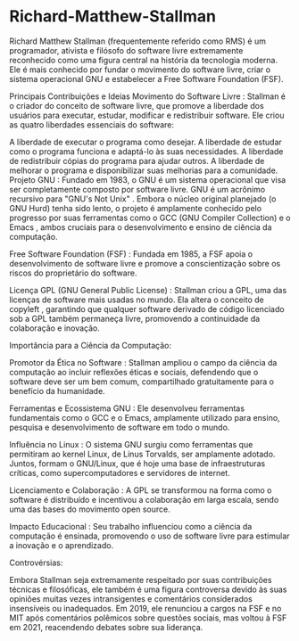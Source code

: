 # Richard-Matthew-Stallman

Richard Matthew Stallman (frequentemente referido como RMS) é um programador, ativista e filósofo do software livre extremamente reconhecido como uma figura central na história da tecnologia moderna. Ele é mais conhecido por fundar o movimento do software livre, criar o sistema operacional GNU e estabelecer a Free Software Foundation (FSF).

Principais Contribuições e Ideias
Movimento do Software Livre : Stallman é o criador do conceito de software livre, que promove a liberdade dos usuários para executar, estudar, modificar e redistribuir software. Ele criou as quatro liberdades essenciais do software:

A liberdade de executar o programa como desejar.
A liberdade de estudar como o programa funciona e adaptá-lo às suas necessidades.
A liberdade de redistribuir cópias do programa para ajudar outros.
A liberdade de melhorar o programa e disponibilizar suas melhorias para a comunidade.
Projeto GNU : Fundado em 1983, o GNU é um sistema operacional que visa ser completamente composto por software livre. GNU é um acrônimo recursivo para "GNU's Not Unix" . Embora o núcleo original planejado (o GNU Hurd) tenha sido lento, o projeto é amplamente conhecido pelo progresso por suas ferramentas como o GCC (GNU Compiler Collection) e o Emacs , ambos cruciais para o desenvolvimento e ensino de ciência da computação.

Free Software Foundation (FSF) : Fundada em 1985, a FSF apoia o desenvolvimento de software livre e promove a conscientização sobre os riscos do proprietário do software.

Licença GPL (GNU General Public License) : Stallman criou a GPL, uma das licenças de software mais usadas no mundo. Ela altera o conceito de copyleft , garantindo que qualquer software derivado de código licenciado sob a GPL também permaneça livre, promovendo a continuidade da colaboração e inovação.

Importância para a Ciência da Computação:

Promotor da Ética no Software : Stallman ampliou o campo da ciência da computação ao incluir reflexões éticas e sociais, defendendo que o software deve ser um bem comum, compartilhado gratuitamente para o benefício da humanidade.

Ferramentas e Ecossistema GNU : Ele desenvolveu ferramentas fundamentais como o GCC e o Emacs, amplamente utilizado para ensino, pesquisa e desenvolvimento de software em todo o mundo.

Influência no Linux : O sistema GNU surgiu como ferramentas que permitiram ao kernel Linux, de Linus Torvalds, ser amplamente adotado. Juntos, formam o GNU/Linux, que é hoje uma base de infraestruturas críticas, como supercomputadores e servidores de internet.

Licenciamento e Colaboração : A GPL se transformou na forma como o software é distribuído e incentivou a colaboração em larga escala, sendo uma das bases do movimento open source.

Impacto Educacional : Seu trabalho influenciou como a ciência da computação é ensinada, promovendo o uso de software livre para estimular a inovação e o aprendizado.

Controvérsias:

Embora Stallman seja extremamente respeitado por suas contribuições técnicas e filosóficas, ele também é uma figura controversa devido às suas opiniões muitas vezes intransigentes e comentários considerados insensíveis ou inadequados. Em 2019, ele renunciou a cargos na FSF e no MIT após comentários polêmicos sobre questões sociais, mas voltou à FSF em 2021, reacendendo debates sobre sua liderança.

